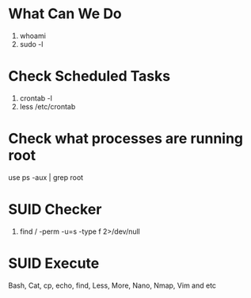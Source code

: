 # What Can We Do #
  1. whoami
  2. sudo -l

# Check Scheduled Tasks #
  1. crontab -l
  2. less /etc/crontab

# Check what processes are running root #
 use ps -aux | grep root

# SUID Checker #
  1. find / -perm -u=s -type f 2>/dev/null

# SUID Execute #
Bash, Cat, cp, echo, find, Less, More, Nano, Nmap, Vim and etc
